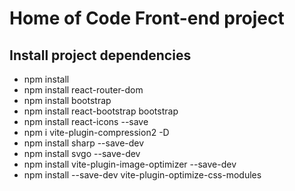 # Home of Code Front-end project
## Install project dependencies
* npm install
* npm install react-router-dom
* npm install bootstrap
* npm install react-bootstrap bootstrap
* npm install react-icons --save
* npm i vite-plugin-compression2 -D
* npm install sharp --save-dev
* npm install svgo --save-dev
* npm install vite-plugin-image-optimizer --save-dev
* npm install --save-dev vite-plugin-optimize-css-modules
